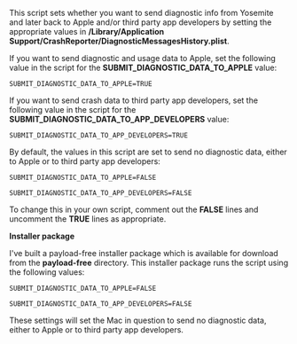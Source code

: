 This script sets whether you want to send diagnostic info from Yosemite and later back to Apple and/or third party app developers by setting the appropriate values in **/Library/Application Support/CrashReporter/DiagnosticMessagesHistory.plist**.

If you want to send diagnostic and usage data to Apple, set the following value in the script for the **SUBMIT_DIAGNOSTIC_DATA_TO_APPLE** value:

`SUBMIT_DIAGNOSTIC_DATA_TO_APPLE=TRUE`

If you want to send crash data to third party app developers, set the following value in the script for the **SUBMIT_DIAGNOSTIC_DATA_TO_APP_DEVELOPERS** value:

`SUBMIT_DIAGNOSTIC_DATA_TO_APP_DEVELOPERS=TRUE`

By default, the values in this script are set to send no diagnostic data, either to Apple or to third party app developers:

`SUBMIT_DIAGNOSTIC_DATA_TO_APPLE=FALSE` 

`SUBMIT_DIAGNOSTIC_DATA_TO_APP_DEVELOPERS=FALSE`

To change this in your own script, comment out the **FALSE** lines and uncomment the **TRUE** lines as appropriate.
  
**Installer package**

I've built a payload-free installer package which is available for download from the **payload-free** directory. This installer package runs the script using the following values:

`SUBMIT_DIAGNOSTIC_DATA_TO_APPLE=FALSE` 

`SUBMIT_DIAGNOSTIC_DATA_TO_APP_DEVELOPERS=FALSE`

These settings will set the Mac in question to send no diagnostic data, either to Apple or to third party app developers.